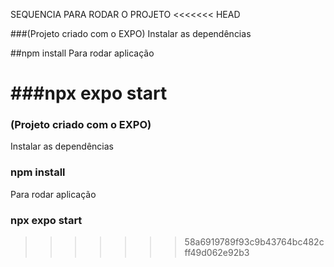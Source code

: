 SEQUENCIA PARA RODAR O PROJETO
<<<<<<< HEAD

###(Projeto criado com o EXPO)
Instalar as dependências

##npm install
Para rodar aplicação

###npx expo start
=======
### (Projeto criado com o EXPO)
Instalar as dependências
### npm install 
Para rodar aplicação
### npx expo start
>>>>>>> 58a6919789f93c9b43764bc482cff49d062e92b3
